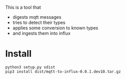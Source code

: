 This is a tool that 

- digests mqtt messages
- tries to detect their types
- applies some conversion to known types
- and ingests them into influx

# Install
```
python3 setup.py sdist 
pip3 install dist/mqtt-to-influx-0.0.1.dev10.tar.gz 
```
